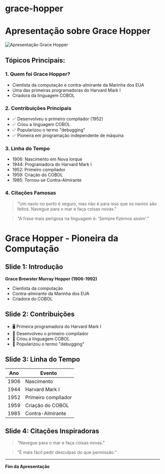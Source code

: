 # grace-hopper

# Apresentação sobre Grace Hopper

![Apresentação Grace Hopper](https://via.placeholder.com/800x600/2c3e50/ffffff?text=Grace+Hopper+-+Pioneira+da+Computação)

## Tópicos Principais:

### 1. Quem foi Grace Hopper?
- Cientista da computação e contra-almirante da Marinha dos EUA
- Uma das primeiras programadoras do Harvard Mark I
- Criadora da linguagem COBOL

### 2. Contribuições Principais
- ✅ Desenvolveu o primeiro compilador (1952)
- ✅ Criou a linguagem COBOL
- ✅ Popularizou o termo "debugging"
- ✅ Pioneira em programação independente de máquina

### 3. Linha do Tempo
- 1906: Nascimento em Nova Iorque
- 1944: Programadora do Harvard Mark I
- 1952: Primeiro compilador
- 1959: Criação do COBOL
- 1985: Tornou-se Contra-Almirante

### 4. Citações Famosas
> "Um navio no porto é seguro, mas não é para isso que os navios são feitos. Navegue para o mar e faça coisas novas."

> "A frase mais perigosa na linguagem é: 'Sempre fizemos assim'."






# Grace Hopper - Pioneira da Computação

## Slide 1: Introdução
**Grace Brewster Murray Hopper (1906-1992)**
- Cientista da computação
- Contra-almirante da Marinha dos EUA
- Criadora do COBOL

## Slide 2: Contribuições
- 🖥️ Primeira programadora do Harvard Mark I
- 🔧 Desenvolveu o primeiro compilador
- 💼 Criou a linguagem COBOL
- 🐛 Popularizou o termo "debugging"

## Slide 3: Linha do Tempo
| Ano | Evento |
|-----|--------|
| 1906 | Nascimento |
| 1944 | Harvard Mark I |
| 1952 | Primeiro compilador |
| 1959 | Criação do COBOL |
| 1985 | Contra-Almirante |

## Slide 4: Citações Inspiradoras
> "Navegue para o mar e faça coisas novas."

> "É mais fácil pedir desculpas do que permissão."

---

**Fim da Apresentação**
